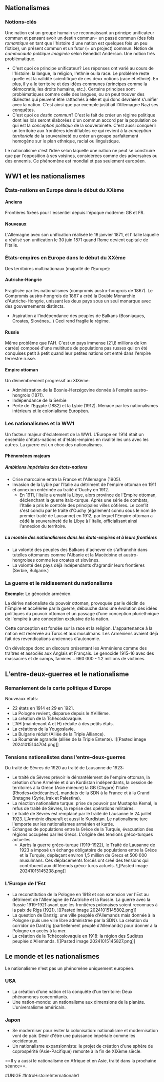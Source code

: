 ## Nationalismes
### Notions-clés
Une nation est un groupe humain se reconnaissant un principe unificateur commun et pensant avoir un destin commun= un passé commun (des fois *romantique* en tant que l'histoire d'une nation est quelques fois un peu fictice), un présent commun et un futur (= un project) commun. Notion de *communauté politique imaginée* selon Benedict Anderson. Une notion très problématique.
- C'est quoi ce principe unificateur? Les réponses ont varié au cours de l'histoire: la langue, la religion, l'ethnie ou la race. Le problème reste quelle est la validité scientifique de ces deux notions (race et ethnie). En plus, il y a le territoire et des idées communes (principes comme la démocratie, les droits humains, etc.). Certains principes sont problématiques comme celle des langues, ou on peut trouver des dialectes qui peuvent être rattachés à elle et qui donc devraient s'unifier avec la nation. C'est ainsi que par exemple justifiait l'Allemagne Nazi ses conquêtes.
- C'est quoi ce *destin commun*? C'est le fait de créer un régime politique dont les lois seront élaborées d'un commun accord par la population ce qui est la *conception politique* de la souveraineté. C'est aussi conquérir un territoire aux frontières identifiables ce qui revient à la *conception territoriale* de la souveraineté ou créer un groupe parfaitement homogène sur le plan ethnique, racial ou linguistique.

Le nationalisme c'est l'idée selon laquelle une nation ne peut se construire que par l'opposition à ses voisines, considérées comme des adversaires ou des ennemis. Ce phénomène est mondial et pas seulement européen.
## WW1 et les nationalismes
### États-nations en Europe dans le début du XXème
#### Anciens
Frontières fixées pour l'essentiel depuis l'époque moderne: GB et FR.
#### Nouveaux
L'Allemagne avec son unification réalisée le 18 janvier 1871, et l'Italie laquelle a réalisé son unification le 30 juin 1871 quand Rome devient capitale de l'Italie.
### États-empires en Europe dans le début du XXème
Des territoires multinationaux (majorité de l'Europe):
#### Autriche-Hongrie
Fragilisée par les nationalismes (compromis austro-hongrois de 1867). Le Compromis austro-hongrois de 1867 a créé la Double Monarchie d'Autriche-Hongrie, unissant les deux pays sous un seul monarque avec des gouvernements distincts.
- Aspiration à l'indépendance des peuples de Balkans (Bosniaques, Croates, Slovènes...) Ceci rend fragile le régime.
#### Russie
Même problème que l'AH. C'est un pays immense (21,8 millions de km carrés) composé d'une multitude de populations pas russes qui on été conquises petit à petit quand leur petites nations ont entré dans l'empire terrestre russe.
#### Empire ottoman
Un démembrement progressif au XIXème:
- Administration de la Bosnie-Herzégovine donnée à l'empire austro-hongrois (1871).
- Indépendance de la Serbie
- Perte de l'Egypte (1882) et la Lybie (1912).
Menacé par les nationalismes intérieurs et le colonialisme Européen.
### Les nationalismes et la WW1
Un facteur majeur d'éclatement de la WW1. L'Europe en 1914 était un ensemble d'états-nations et d'états-empires en rivalité les uns avec les autres. La guerre est un choc des nationalismes.
#### Phénomènes majeurs
##### Ambitions impériales des états-nations
- Crise marocaine entre la France et l'Allemagne (1905).
- Invasion de la Lybie par l'Italie au détriment de l'empire ottoman en 1911 et annexion entérinée au traité d'Ouchy en 1912.
	- En 1911, l'Italie a envahi la Libye, alors province de l'Empire ottoman, déclenchant la guerre italo-turque. Après une série de combats, l'Italie a pris le contrôle des principales villes côtières. Le conflit s'est conclu par le traité d'Ouchy (également connu sous le nom de premier traité de Lausanne) en 1912, par lequel l'Empire ottoman a cédé la souveraineté de la Libye à l'Italie, officialisant ainsi l'annexion du territoire.
##### La montée des nationalismes dans les états-empires et à leurs frontières
- La volonté des peuples des Balkans d'achever de s'affranchir dans tutelles ottomanes comme l'Albanie et la Macédoine et austro-hongroises comme les croates et slovènes.
- La volonté des pays déjà indépendants d'agrandir leurs frontières (Serbie, Bulgarie.)
### La guerre et le raidissement du nationalisme
**Exemple**: Le génocide arménien.

La dérive nationaliste du pouvoir ottoman, provoquée par le déclin de l'Empire et accélérée par la guerre, débouche dans une évolution des idées politiques du pouvoir ottoman et un passage d'une conception pluriethnique de l'empire à une conception exclusive de la nation.

Cette conception est fondée sur la race et la religion. L'appartenance à la nation est réservée au Turcs et aux musulmans. Les Arméniens avaient déjà fait des revendications anciennes d'autonomie.

On développe donc un discours présentant les Arméniens comme des traîtres et associés aux Anglais et Français. Le genocide 1915-16 avec des massacres et de camps, famines... 660 000 - 1.2 millions de victimes.
## L'entre-deux-guerres et le nationalisme
### Remaniement de la carte politique d'Europe
Nouveaux états:
- 22 états en 1914 et 29 en 1921.
- La Pologne revient, disparue depuis le XVIIIème.
- La création de la Tchécoslovaquie.
- L'AH (maintenant A et H) réduite à des petits états.
- La créations de la Yougoslavie.
- La Bulgarie réduit (Alliée de la Triple Alliance).
- La Roumanie agrandie (alliée de la Triple Entente).
![[Pasted image 20241015144704.png]]
### Tensions nationalistes dans l'entre-deux-guerres
Du traité de Sèvres de 1920 au traité de Lausanne de 1923:
- Le traité de Sèvres prévoir le démantèlement de l'empire ottoman, la création d'une Arménie et d'un Kurdistan indépendants, la cession de territoires à la Grèce (Asie mineure) la GB (Chypre) l'Italie (Rhodes+dodécanèse), mandats de la SDN à la France et à la Grand Bretagne (Syrie, Irak et Palestine).
- La réaction nationaliste turque: prise de pouvoir par Mustapha Kemal, le refus de traité de Sèvres, la reprise des opérations militaires.
- Le traité de Sèvres est remplacé par le traité de Lausanne le 24 juillet 1923. L'Arménie disparaît et aussi le Kurdistan. Le nationalisme turc l'emporte sur les nationalismes arménien et kurde.
- Échanges de populations entre la Grèce de la Turquie, évacuation des régions occupées par les Grecs. L'origine des tensions gréco-turques actuelles.
	- Après la guerre gréco-turque (1919-1922), le Traité de Lausanne de 1923 a imposé un échange obligatoire de populations entre la Grèce et la Turquie, déplaçant environ 1,5 million de Grecs et 500 000 musulmans. Ces déplacements forcés ont créé des tensions qui contribuent aux différends gréco-turcs actuels.
![[Pasted image 20241015145238.png]]
### L'Europe de l'Est
- La reconstitution de la Pologne en 1918 et son extension ver l'Est au détriment de l'Allemagne de l'Autriche et la Russie. La guerre avec la Russie 1919-1921 avant que les frontières polonaises soient reconnues à la paix de Riga (1921).
	![[Pasted image 20241015145802.png]]
- La question de Danzig: une ville peuplée d'Allemands mais donnée à la Pologne (puis une ville libre administrée par la SDN). La création du corridor de Dantzig (partiellement peuplé d'Allemands) pour donner à la Pologne un accès à la mer.
- La création de la Tchécoslovaquie en 1918: la région des Sudètes peuplée d'Allemands.
	![[Pasted image 20241015145827.png]]
## Le monde et les nationalismes
Le nationalisme n'est pas un phénomène uniquement européen.
### USA
- La création d'une nation et la conquête d'un territoire: Deux phénomènes concomitants.
- Une nation-monde: un nationalisme aux dimensions de la planète. L'universalisme américain.
### Japon
- Se moderniser pour éviter la colonisation: nationalisme et modernisation vont de pair. Désir d'être une puissance impériale comme les occidentaux.
- Un nationalisme expansionniste: le projet de création d'une sphère de coprospérité (Asie-Pacifique) remonte à la fin de XIXème siècle.

==Il y a aussi le nationalisme en Afrique et en Asie, traité dans la prochaine séance==.

#UNIGE #IntroHistoireInternationale1 